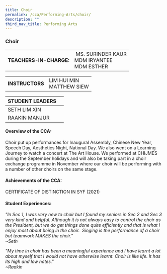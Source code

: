 ```yaml
---
title: Choir
permalink: /cca/Performing-Arts/choir/
description: ""
third_nav_title: Performing Arts
---
```

### Choir

|  	|  	|
|---	|---	|
| **TEACHERS-IN-CHARGE:** 	|  MS. SURINDER KAUR  <br> MDM IRYANTEE <br> MDM ESTHER 	|

|  	|  	|
|---	|---	|
| **INSTRUCTORS** 	| LIM HUI MIN <br>  MATTHEW SIEW <br>	|

| STUDENT LEADERS 	|  	|
|---	|---	|
| SETH LIM XIN	|
| RAAKIN MANJUR	|

#### Overview of the CCA:   

Choir put up performances for Inaugural Assembly, Chinese New Year, Speech Day, Aesthetics Night, National Day. We also went on a Learning Journey to watch a concert at The Art House. We performed at CHIJMES during the September holidays and will also be taking part in a choir exchange programme in November where our choir will be performing with a number of other choirs on the same stage.

#### Achievements of the CCA:
CERTIFICATE OF DISTINCTION IN SYF (2021)

#### Student Experiences:

*"In Sec 1, I was very new to choir but I found my seniors in Sec 2 and Sec 3 very kind and helpful. Although it is not always easy to control the choir as the President, but we do get things done quite efficiently and that is what I enjoy most about being in the choir.  Singing is the performance of a choir but teamwork MAKES the choir."
<br>~Seth*

*"My time in choir has been a meaningful experience and I have learnt a lot about myself that I would not have otherwise learnt. Choir is like life. It has its high and low notes."
<br>~Raakin*